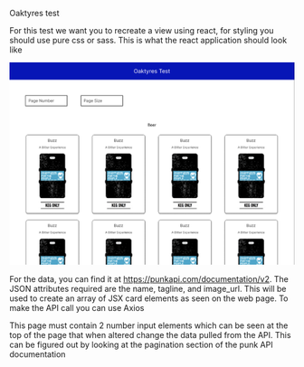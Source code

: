 Oaktyres test

For this test we want you to recreate a view using react, for styling you should use pure css or sass.
This is what the react application should look like

![ScreenShot](ScreenShot.png)

For the data, you can find it at https://punkapi.com/documentation/v2. The JSON attributes required are the name, tagline, and image_url. This will be used to create an array of JSX card elements as seen on the web page.
To make the API call you can use Axios

This page must contain 2 number input elements which can be seen at the top of the page that when altered change the data pulled from the API. This can be figured out by looking at the pagination section of the punk API documentation
